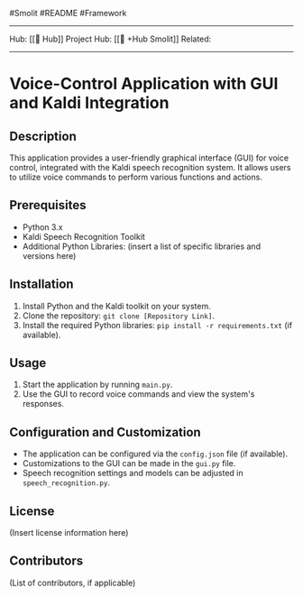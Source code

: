 #Smolit #README #Framework 
________________________________________________________________________
Hub: [[🎯 Hub]]
Project Hub: [[🎯 +Hub Smolit]]
Related: 
________________________________________________________________________

# Voice-Control Application with GUI and Kaldi Integration

## Description
This application provides a user-friendly graphical interface (GUI) for voice control, integrated with the Kaldi speech recognition system. It allows users to utilize voice commands to perform various functions and actions.

## Prerequisites
- Python 3.x
- Kaldi Speech Recognition Toolkit
- Additional Python Libraries: (insert a list of specific libraries and versions here)

## Installation
1. Install Python and the Kaldi toolkit on your system.
2. Clone the repository: `git clone [Repository Link]`.
3. Install the required Python libraries: `pip install -r requirements.txt` (if available).

## Usage
1. Start the application by running `main.py`.
2. Use the GUI to record voice commands and view the system's responses.

## Configuration and Customization
- The application can be configured via the `config.json` file (if available).
- Customizations to the GUI can be made in the `gui.py` file.
- Speech recognition settings and models can be adjusted in `speech_recognition.py`.

## License
(Insert license information here)

## Contributors
(List of contributors, if applicable)
